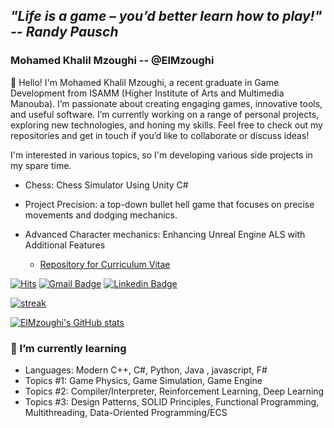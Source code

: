 ## ***"Life is a game – you’d better learn how to play!" -- Randy Pausch***

### Mohamed Khalil Mzoughi -- @ElMzoughi

👋 Hello! I'm Mohamed Khalil Mzoughi, a recent graduate in Game Development from ISAMM (Higher Institute of Arts and Multimedia Manouba). I’m passionate about creating engaging games, innovative tools, and useful software. I’m currently working on a range of personal projects, exploring new technologies, and honing my skills. Feel free to check out my repositories and get in touch if you’d like to collaborate or discuss ideas!

I'm interested in various topics, so I'm developing various side projects in my spare time.
* Chess: Chess Simulator Using Unity C# 
* Project Precision: a top-down bullet hell game that focuses on precise movements and dodging mechanics.
* Advanced Character mechanics: Enhancing Unreal Engine ALS with Additional Features

  - [Repository for Curriculum Vitae](https://github.com/EIMzoughi/CV)
  
[![Hits](https://hits.seeyoufarm.com/api/count/incr/badge.svg?url=https://github.com/EIMzoughi)](https://github.com/EIMzoughi)
[![Gmail Badge](https://img.shields.io/badge/-Gmail-d14836?style=flat-square&logo=Gmail&logoColor=white&link=mailto:mzoughi.medkhalil22@gmail.com)](mailto:mzoughi.medkhalil22@gmail.com)
[![Linkedin Badge](https://img.shields.io/badge/-LinkedIn-blue?style=flat-square&logo=Linkedin&logoColor=white&link=https://www.linkedin.com/in/elmzoughi)](https://www.linkedin.com/in/elmzoughi/)

[![streak](https://github-readme-streak-stats.herokuapp.com/?user=EIMzoughi&theme=calm)](https://github.com/EIMzoughi)

[![ElMzoughi's GitHub stats](https://github-readme-stats.vercel.app/api?username=EIMzoughi&show_icons=true&theme=dracula)](https://github.com/EIMzoughi)

### 🌱 I’m currently learning
* Languages: Modern C++, C#, Python, Java , javascript, F#
* Topics #1: Game Physics, Game Simulation, Game Engine
* Topics #2: Compiler/Interpreter, Reinforcement Learning, Deep Learning
* Topics #3: Design Patterns, SOLID Principles, Functional Programming, Multithreading, Data-Oriented Programming/ECS
